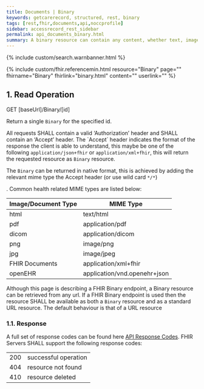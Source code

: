 ```yaml
---
title: Documents | Binary
keywords: getcarerecord, structured, rest, binary
tags: [rest,fhir,documents,api,noccprofile]
sidebar: accessrecord_rest_sidebar
permalink: api_documents_binary.html
summary: A binary resource can contain any content, whether text, image, pdf, zip archive, etc.
---
```

{% include custom/search.warnbanner.html %}

{% include custom/fhir.referencemin.html resource="Binary" page="" fhirname="Binary" fhirlink="binary.html" content="" userlink="" %}


## 1. Read Operation ##

<div markdown="span" class="alert alert-success" role="alert">
GET [baseUrl]/Binary/[id]</div>

<p>Return a single <code class="highlighter-rouge">Binary</code> for the specified id.</p>


<p>All requests SHALL contain a valid ‘Authorization’ header and SHALL contain an ‘Accept’ header. The `Accept` header indicates the format of the response the client is able to understand, this maybe be one of the following <code class="highlighter-rouge">application/json+fhir</code> or <code class="highlighter-rouge">application/xml+fhir</code>, this will return the requested resource as <code class="highlighter-rouge">Binary</code> resource.</p>

<p>The <code class="highlighter-rouge">Binary</code> can be returned in native format, this is achieved by adding the relevant mime type the Accept header (or use wild card <code class="highlighter-rouge">*/*</code>)</p>. Common health related MIME types are listed below:

<table>
  <thead>
    <tr>
       <th>Image/Document Type</th>
       <th>MIME Type</th>
    </tr>
  </thead>
  <tbody>
    <tr>
      <td>html</td>
      <td>text/html</td>
    </tr>
    <tr>
      <td>pdf</td>
      <td>application/pdf</td>
    </tr>
    <tr>
      <td>dicom</td>
      <td>application/dicom</td>
    </tr>
    <tr>
      <td>png</td>
      <td>image/png</td>
    </tr>
    <tr>
      <td>jpg</td>
      <td>image/jpeg</td>
    </tr>
    <tr>
      <td>FHIR Documents</td>
      <td>application/xml+fhir</td>
    </tr>
    <tr>
      <td>openEHR</td>
      <td>application/vnd.openehr+json</td>
    </tr>
  </tbody>
</table>

<p>Although this page is describing a FHIR Binary endpoint, a Binary resource can be retrieved from any url. If a FHIR Binary endpoint is used then the resource SHALL be available as both a <code class="highlighter-rouge">Binary</code> resource and as a standard URL resource. The default behaviour is that of a URL resource</p>

<h3 id="readresponse">1.1. Response</h3>

<p>A full set of response codes can be found here <a href="profiles_api_codes.html">API Response Codes</a>. FHIR Servers SHALL support the following response codes:</p>

<table>
  <tbody>
    <tr>
      <td>200</td>
      <td>successful operation</td>
    </tr>
    <tr>
      <td>404</td>
      <td>resource not found</td>
    </tr>
    <tr>
      <td>410</td>
      <td>resource deleted</td>
    </tr>
  </tbody>
</table>
